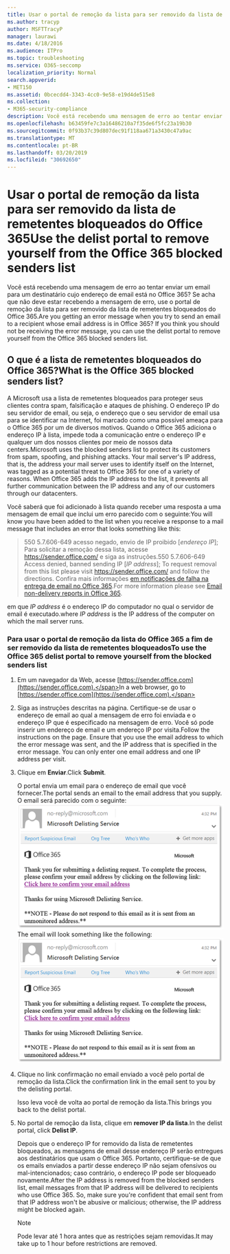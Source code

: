 ```yaml
---
title: Usar o portal de remoção da lista para ser removido da lista de remetentes bloqueados do Office 365
ms.author: tracyp
author: MSFTTracyP
manager: laurawi
ms.date: 4/18/2016
ms.audience: ITPro
ms.topic: troubleshooting
ms.service: O365-seccomp
localization_priority: Normal
search.appverid:
- MET150
ms.assetid: 0bcecdd4-3343-4cc0-9e58-e19d4de515e8
ms.collection:
- M365-security-compliance
description: Você está recebendo uma mensagem de erro ao tentar enviar um email para um destinatário cujo endereço de email está no Office 365? Se acha que não deve estar recebendo a mensagem de erro, use o portal de remoção da lista para ser removido da lista de remetentes bloqueados do Office 365.
ms.openlocfilehash: b63459fe7c3a16486210a7f35de6f5fc23a19b30
ms.sourcegitcommit: 0f93b37c39d807dec91f118aa671a3430c47a9ac
ms.translationtype: MT
ms.contentlocale: pt-BR
ms.lasthandoff: 03/20/2019
ms.locfileid: "30692650"
---
```

# <a name="use-the-delist-portal-to-remove-yourself-from-the-office-365-blocked-senders-list"></a><span data-ttu-id="bee12-104">Usar o portal de remoção da lista para ser removido da lista de remetentes bloqueados do Office 365</span><span class="sxs-lookup"><span data-stu-id="bee12-104">Use the delist portal to remove yourself from the Office 365 blocked senders list</span></span>

<span data-ttu-id="bee12-p102">Você está recebendo uma mensagem de erro ao tentar enviar um email para um destinatário cujo endereço de email está no Office 365? Se acha que não deve estar recebendo a mensagem de erro, use o portal de remoção da lista para ser removido da lista de remetentes bloqueados do Office 365.</span><span class="sxs-lookup"><span data-stu-id="bee12-p102">Are you getting an error message when you try to send an email to a recipient whose email address is in Office 365? If you think you should not be receiving the error message, you can use the delist portal to remove yourself from the Office 365 blocked senders list.</span></span>
  
## <a name="what-is-the-office-365-blocked-senders-list"></a><span data-ttu-id="bee12-107">O que é a lista de remetentes bloqueados do Office 365?</span><span class="sxs-lookup"><span data-stu-id="bee12-107">What is the Office 365 blocked senders list?</span></span>

<span data-ttu-id="bee12-p103">A Microsoft usa a lista de remetentes bloqueados para proteger seus clientes contra spam, falsificação e ataques de phishing. O endereço IP do seu servidor de email, ou seja, o endereço que o seu servidor de email usa para se identificar na Internet, foi marcado como uma possível ameaça para o Office 365 por um de diversos motivos. Quando o Office 365 adiciona o endereço IP à lista, impede toda a comunicação entre o endereço IP e qualquer um dos nossos clientes por meio de nossos data centers.</span><span class="sxs-lookup"><span data-stu-id="bee12-p103">Microsoft uses the blocked senders list to protect its customers from spam, spoofing, and phishing attacks. Your mail server's IP address, that is, the address your mail server uses to identify itself on the Internet, was tagged as a potential threat to Office 365 for one of a variety of reasons. When Office 365 adds the IP address to the list, it prevents all further communication between the IP address and any of our customers through our datacenters.</span></span>
  
<span data-ttu-id="bee12-111">Você saberá que foi adicionado à lista quando receber uma resposta a uma mensagem de email que inclui um erro parecido com o seguinte:</span><span class="sxs-lookup"><span data-stu-id="bee12-111">You will know you have been added to the list when you receive a response to a mail message that includes an error that looks something like this:</span></span>
  
> <span data-ttu-id="bee12-112">550 5.7.606-649 acesso negado, envio de IP proibido [_endereço IP_]; Para solicitar a remoção dessa lista, acesse https://sender.office.com/ e siga as instruções.</span><span class="sxs-lookup"><span data-stu-id="bee12-112">550 5.7.606-649 Access denied, banned sending IP [_IP address_]; To request removal from this list please visit https://sender.office.com/ and follow the directions.</span></span> <span data-ttu-id="bee12-113">Confira mais informações [em notificações de falha na entrega de email no Office 365](http://go.microsoft.com/fwlink/?LinkID=526653).</span><span class="sxs-lookup"><span data-stu-id="bee12-113">For more information please see [Email non-delivery reports in Office 365](http://go.microsoft.com/fwlink/?LinkID=526653).</span></span>
  
<span data-ttu-id="bee12-114">em que  _IP address_ é o endereço IP do computador no qual o servidor de email é executado.</span><span class="sxs-lookup"><span data-stu-id="bee12-114">where  _IP address_ is the IP address of the computer on which the mail server runs.</span></span> 
  
### <a name="to-use-the-office-365-delist-portal-to-remove-yourself-from-the-blocked-senders-list"></a><span data-ttu-id="bee12-115">Para usar o portal de remoção da lista do Office 365 a fim de ser removido da lista de remetentes bloqueados</span><span class="sxs-lookup"><span data-stu-id="bee12-115">To use the Office 365 delist portal to remove yourself from the blocked senders list</span></span>

1. <span data-ttu-id="bee12-116">Em um navegador da Web, acesse [https://sender.office.com](https://sender.office.com).</span><span class="sxs-lookup"><span data-stu-id="bee12-116">In a web browser, go to [https://sender.office.com](https://sender.office.com).</span></span>
    
2. <span data-ttu-id="bee12-p105">Siga as instruções descritas na página. Certifique-se de usar o endereço de email ao qual a mensagem de erro foi enviada e o endereço IP que é especificado na mensagem de erro. Você só pode inserir um endereço de email e um endereço IP por visita.</span><span class="sxs-lookup"><span data-stu-id="bee12-p105">Follow the instructions on the page. Ensure that you use the email address to which the error message was sent, and the IP address that is specified in the error message. You can only enter one email address and one IP address per visit.</span></span>
    
3. <span data-ttu-id="bee12-120">Clique em **Enviar**.</span><span class="sxs-lookup"><span data-stu-id="bee12-120">Click **Submit**.</span></span>
    
    <span data-ttu-id="bee12-121">O portal envia um email para o endereço de email que você fornecer.</span><span class="sxs-lookup"><span data-stu-id="bee12-121">The portal sends an email to the email address that you supply.</span></span> <span data-ttu-id="bee12-122">O email será parecido com o seguinte: ![captura de tela do email recebido ao enviar uma solicitação pelo portal de deslista](media/bf13e4f7-f68c-4e46-baa7-b6ab4cfc13f3.png)</span><span class="sxs-lookup"><span data-stu-id="bee12-122">The email will look something like the following: ![Screenshot of email received when you submit a request through the delist portal](media/bf13e4f7-f68c-4e46-baa7-b6ab4cfc13f3.png)</span></span>
  
4. <span data-ttu-id="bee12-123">Clique no link confirmação no email enviado a você pelo portal de remoção da lista.</span><span class="sxs-lookup"><span data-stu-id="bee12-123">Click the confirmation link in the email sent to you by the delisting portal.</span></span>
    
    <span data-ttu-id="bee12-124">Isso leva você de volta ao portal de remoção da lista.</span><span class="sxs-lookup"><span data-stu-id="bee12-124">This brings you back to the delist portal.</span></span>
    
5. <span data-ttu-id="bee12-125">No portal de remoção da lista, clique em **remover IP da lista**.</span><span class="sxs-lookup"><span data-stu-id="bee12-125">In the delist portal, click **Delist IP**.</span></span>
    
    <span data-ttu-id="bee12-p107">Depois que o endereço IP for removido da lista de remetentes bloqueados, as mensagens de email desse endereço IP serão entregues aos destinatários que usam o Office 365. Portanto, certifique-se de que os emails enviados a partir desse endereço IP não sejam ofensivos ou mal-intencionados; caso contrário, o endereço IP pode ser bloqueado novamente.</span><span class="sxs-lookup"><span data-stu-id="bee12-p107">After the IP address is removed from the blocked senders list, email messages from that IP address will be delivered to recipients who use Office 365. So, make sure you're confident that email sent from that IP address won't be abusive or malicious; otherwise, the IP address might be blocked again.</span></span>
    
    > [!NOTE]
    > <span data-ttu-id="bee12-128">Pode levar até 1 hora antes que as restrições sejam removidas.</span><span class="sxs-lookup"><span data-stu-id="bee12-128">It may take up to 1 hour before restrictions are removed.</span></span>
